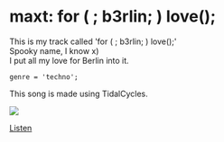 # maxt: for ( ; b3rlin; ) love();
This is my track called 'for ( ; b3rlin; ) love();'<br>
Spooky name, I know x)<br>
I put all my love for Berlin into it.

```genre = 'techno';```

This song is made using TidalCycles.

![](https://github.com/maxt86/tidal-forb3rlinlove/blob/main/forb3rlinlove.png)

[Listen](https://raw.githubusercontent.com/maxt86/tidal-forb3rlinlove/main/maxt%20-%20forb3rlinlove.mp3)

